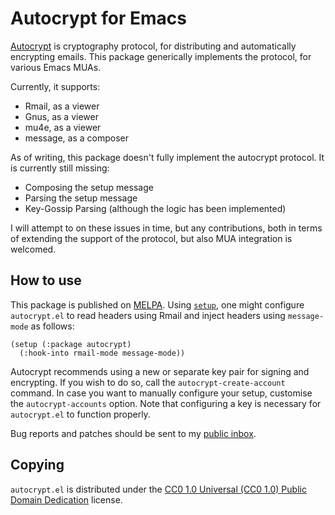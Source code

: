 Autocrypt for Emacs
===================

[Autocrypt][autocrypt] is cryptography protocol, for distributing and
automatically encrypting emails. This package generically implements
the protocol, for various Emacs MUAs.

Currently, it supports:

- Rmail, as a viewer
- Gnus, as a viewer
- mu4e, as a viewer
- message, as a composer

As of writing, this package doesn't fully implement the autocrypt
protocol. It is currently still missing:

- Composing the setup message
- Parsing the setup message
- Key-Gossip Parsing (although the logic has been implemented)

I will attempt to on these issues in time, but any contributions, both
in terms of extending the support of the protocol, but also MUA
integration is welcomed.

How to use
----------

This package is published on [MELPA]. Using [`setup`][setup], one
might configure `autocrypt.el` to read headers using Rmail and inject
headers using `message-mode` as follows:

~~~elisp
(setup (:package autocrypt)
  (:hook-into rmail-mode message-mode))
~~~

Autocrypt recommends using a new or separate key pair for signing and
encrypting. If you wish to do so, call the `autocrypt-create-account`
command. In case you want to manually configure your setup, customise
the `autocrypt-accounts` option. Note that configuring a key is
necessary for `autocrypt.el` to function properly.

Bug reports and patches should be sent to my [public inbox].

Copying
-------

`autocrypt.el` is distributed under the [CC0 1.0 Universal (CC0 1.0)
Public Domain Dedication][cc0] license.

[autocrypt]: https://autocrypt.org/
[public inbox]: https://lists.sr.ht/~zge/public-inbox
[MELPA]: https://melpa.org/#/autocrypt
[setup]: http://elpa.gnu.org/packages/setup.html
[cc0]: https://creativecommons.org/publicdomain/zero/1.0/deed
